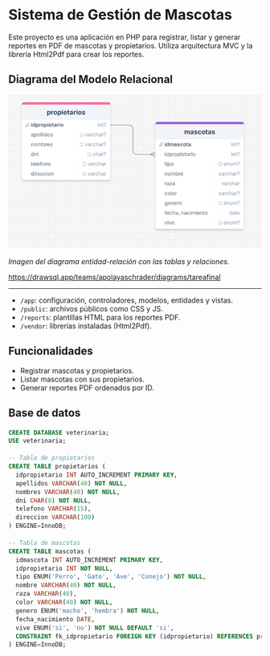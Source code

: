 # Sistema de Gestión de Mascotas

Este proyecto es una aplicación en PHP para registrar, listar y generar reportes en PDF de mascotas y propietarios. Utiliza arquitectura MVC y la librería Html2Pdf para crear los reportes.

## Diagrama del Modelo Relacional
![Diagrama del proyecto](public/images/diagrama.png)

*Imagen del diagrama entidad-relación con las tablas y relaciones.*

https://drawsql.app/teams/apolayaschrader/diagrams/tareafinal

---



- `/app`: configuración, controladores, modelos, entidades y vistas.
- `/public`: archivos públicos como CSS y JS.
- `/reports`: plantillas HTML para los reportes PDF.
- `/vendor`: librerías instaladas (Html2Pdf).

## Funcionalidades

- Registrar mascotas y propietarios.
- Listar mascotas con sus propietarios.
- Generar reportes PDF ordenados por ID.

## Base de datos

```sql
CREATE DATABASE veterinaria;
USE veterinaria;

-- Tabla de propietarios
CREATE TABLE propietarios (
  idpropietario INT AUTO_INCREMENT PRIMARY KEY,
  apellidos VARCHAR(40) NOT NULL,
  nombres VARCHAR(40) NOT NULL,
  dni CHAR(8) NOT NULL,
  telefono VARCHAR(15),
  direccion VARCHAR(100)
) ENGINE=InnoDB;

-- Tabla de mascotas
CREATE TABLE mascotas (
  idmascota INT AUTO_INCREMENT PRIMARY KEY,
  idpropietario INT NOT NULL,
  tipo ENUM('Perro', 'Gato', 'Ave', 'Conejo') NOT NULL,
  nombre VARCHAR(40) NOT NULL,
  raza VARCHAR(40),
  color VARCHAR(40) NOT NULL,
  genero ENUM('macho', 'hembra') NOT NULL,
  fecha_nacimiento DATE,
  vive ENUM('si', 'no') NOT NULL DEFAULT 'si',
  CONSTRAINT fk_idpropietario FOREIGN KEY (idpropietario) REFERENCES propietarios(idpropietario)
) ENGINE=InnoDB;
```



